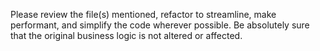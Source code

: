 Please review the file(s) mentioned, refactor to streamline, make performant, and simplify the code wherever possible. Be absolutely sure that the original business logic is not altered or affected.